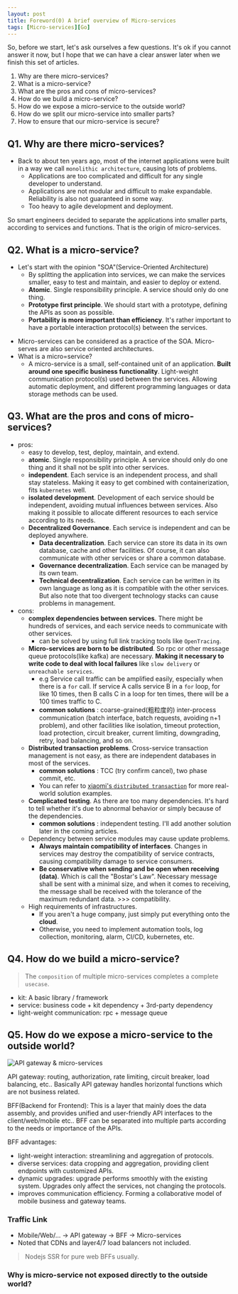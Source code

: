 ```yaml
---
layout: post
title: Foreword(0) A brief overview of Micro-services
tags: [Micro-services][Go]
---
```


<!-- markdownlint-disable MD032 MD004 -->

So, before we start, let's ask ourselves a few questions. It's ok if you cannot answer it now, but I hope that we can have a clear answer later when we finish this set of articles.

1. Why are there micro-services?
2. What is a micro-service?
3. What are the pros and cons of micro-services?
4. How do we build a micro-service?
5. How do we expose a micro-service to the outside world?
6. How do we split our micro-service into smaller parts?
7. How to ensure that our micro-service is secure?

## Q1. Why are there micro-services?

* Back to about ten years ago, most of the internet applications were built in a way we call `monolithic architecture`, causing lots of problems.
  + Applications are too complicated and difficult for any single developer to understand.
  + Applications are not modular and difficult to make expandable. Reliability is also not guaranteed in some way.
  + Too heavy to agile development and deployment.

So smart engineers decided to separate the applications into smaller parts, according to services and functions. That is the origin of micro-services.

## Q2. What is a micro-service?

* Let's start with the opinion "SOA"(Service-Oriented Architecture)
  + By splitting the application into services, we can make the services smaller, easy to test and maintain, and easier to deploy or extend.
  + **Atomic**. Single responsibility principle. A service should only do one thing.
  + **Prototype first principle**. We should start with a prototype, defining the APIs as soon as possible.
  + **Portability is more important than efficiency**. It's rather important to have a portable interaction protocol(s) between the services.
- Micro-services can be considered as a practice of the SOA. Micro-serves are also service oriented architectures.
- What is a micro=service?
  + A micro-service is a small, self-contained unit of an application. **Built around one specific business functionality**. Light-weight communication protocol(s) used between the services. Allowing automatic deployment, and different programming languages or data storage methods can be used.

## Q3. What are the pros and cons of micro-services?

* pros:
  - easy to develop, test, deploy, maintain, and extend.
  - **atomic**. Single responsibility principle. A service should only do one thing and it shall not be split into other services.
  - **independent**. Each service is an independent process, and shall stay stateless. Making it easy to get combined with containerization, fits `kubernetes` well.
  - **isolated development**. Development of each service should be independent, avoiding mutual influences between services. Also making it possible to allocate different resources to each service according to its needs.
  - **Decentralized Governance**. Each service is independent and can be deployed anywhere.
    + **Data decentralization**. Each service can store its data in its own database, cache and other facilities. Of course, it can also communicate with other services or share a common database.
    + **Governance decentralization**. Each service can be managed by its own team.
    + **Technical decentralization**. Each service can be written in its own language as long as it is compatible with the other services. But also note that too divergent technology stacks can cause problems in management.
* cons:
  - **complex dependencies between services**. There might be hundreds of services, and each service needs to communicate with other services.
    + can be solved by using full link tracking tools like `OpenTracing`.
  - **Micro-services are born to be distributed**. So rpc or other message queue protocols(like kafka) are necessary. **Making it necessary to write code to deal with local failures** like `slow delivery` or `unreachable services`.
    + e.g Service call traffic can be amplified easily, especially when there is a `for` call. If service A calls service B in a `for` loop, for like 10 times, then B calls C in a loop for ten times, there will be a 100 times traffic to C.
    + **common solutions** : coarse-grained(粗粒度的) inter-process communication (batch interface, batch requests, avoiding n+1 problem), and other facilities like isolation, timeout protection, load protection,  circuit breaker, current limiting, downgrading, retry, load balancing, and so on.
  - **Distributed transaction problems**. Cross-service transaction management is not easy, as there are independent databases in most of the services.
    + **common solutions** : TCC (try confirm cancel), two phase commit, etc.
    + You can refer to [xiaomi's `distributed transaction`](https://xiaomi-info.github.io/2020/01/02/distributed-transaction/) for more real-world solution examples.
  - **Complicated testing**. As there are too many dependencies. It's hard to tell whether it's due to abnormal behavior or simply because of the dependencies.
    + **common solutions** : independent testing. I'll add another solution later in the coming articles.
  - Dependency between service modules may cause update problems.
    + **Always maintain compatibility of interfaces**. Changes in services may destroy the compatibility of service contracts, causing compatibility damage to service consumers.
    + **Be conservative when sending and be open when receiving (data)**.  Which is call the "Bostar's Law". Necessary message shall be sent with a minimal size, and when it comes to receiving, the message shall be received with the tolerance of the maximum redundant data. >>> compatibility.
  - High requirements of infrastructures.
    + If you aren't a huge company, just simply put everything onto the **cloud**.
    + Otherwise, you need to implement automation tools, log collection, monitoring, alarm, CI/CD, kubernetes, etc.

## Q4. How do we build a micro-service?

> The `composition` of multiple micro-services completes a complete `usecase`.

* kit: A basic library / framework
* service: business code + kit dependency + 3rd-party dependency
* light-weight communication: rpc + message queue

## Q5. How do we expose a micro-service to the outside world?

![API gateway & micro-services](/assets/img/micro-service-column/APIgateway&microservices.png)

API gateway: routing, authorization, rate limiting, circuit breaker, load balancing, etc.. Basically API gateway handles horizontal functions which are not business related.

BFF(Backend for Frontend): This is a layer that mainly does the data assembly, and provides unified and user-friendly API interfaces to the client/web/mobile etc.. BFF can be separated into multiple parts according to the needs or importance of the APIs.

BFF advantages:
- light-weight interaction: streamlining and aggregation of protocols.
- diverse services: data cropping and aggregation, providing client endpoints with customized APIs.
- dynamic upgrades: upgrade performs smoothly with the existing system. Upgrades only affect the services, not changing the protocols.
- improves communication efficiency. Forming a collaborative model of mobile business and gateway teams.

### Traffic Link

* Mobile/Web/... -> API gateway -> BFF -> Micro-services
* Noted that CDNs and layer4/7 load balancers not included.
> Nodejs SSR for pure web BFFs usually.

### Why is micro-service not exposed directly to the outside world?
